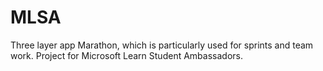 # MLSA 

Three layer app Marathon, which is particularly used for sprints and team work. Project for Microsoft Learn Student Ambassadors.
